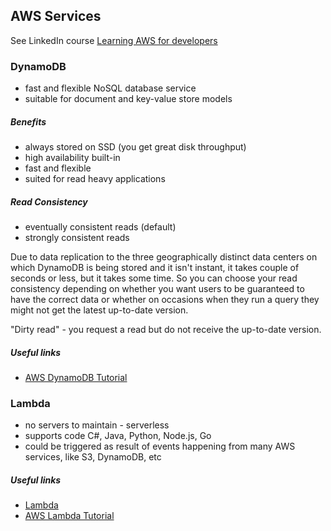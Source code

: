 ## AWS Services

See LinkedIn course [Learning AWS for developers](https://www.linkedin.com/learning/learning-amazon-web-services-aws-for-developers)
### DynamoDB

- fast and flexible NoSQL database service
- suitable for document and key-value store models

##### Benefits
- always stored on SSD (you get great disk throughput)
- high availability built-in
- fast and flexible
- suited for read heavy applications

##### Read Consistency
- eventually consistent reads (default)
- strongly consistent reads

Due to data replication to the three geographically distinct data centers on which DynamoDB is being stored 
and it isn't instant, it takes couple of seconds or less, but it takes some time.
So you can choose your read consistency depending on whether you want users to be guaranteed to have the correct data or 
whether on occasions when they run a query they might not get the latest up-to-date version.

"Dirty read" - you request a read but do not receive the up-to-date version.


##### Useful links

- [AWS DynamoDB Tutorial](https://www.youtube.com/watch?v=2mVR_Qgx_RU)


### Lambda
- no servers to maintain - serverless
- supports code C#, Java, Python, Node.js, Go 
- could be triggered as result of events happening from many AWS services, like S3, DynamoDB, etc 

##### Useful links
- [Lambda](https://www.linkedin.com/learning/learning-amazon-web-services-aws-for-developers/lambda)
- [AWS Lambda Tutorial](https://www.youtube.com/watch?v=XZggsCITQdY)